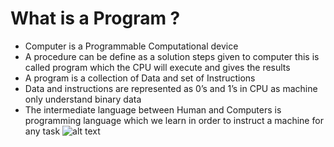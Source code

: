 # What is a Program ?

- Computer is a Programmable Computational device
- A procedure can be define as a solution steps given to computer
this is called program which the CPU will execute and gives the
results
- A program is a collection of Data and set of Instructions
- Data and instructions are represented as 0’s and 1’s in CPU as
machine only understand binary data
- The intermediate language between Human and Computers is
programming language which we learn in order to instruct a
machine for any task
![alt text]([https://github.com/[username]/[reponame]/blob/[branch]/image.jpg?raw=true](https://github.com/fethicekinmez/Deep-Dive-in-Cpp/blob/main/02-Essential_Fundamentals/Program.png))
